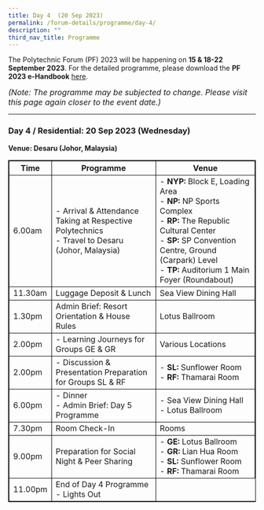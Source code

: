 ```yaml
---
title: Day 4  (20 Sep 2023)
permalink: /forum-details/programme/day-4/
description: ""
third_nav_title: Programme
---
```

The Polytechnic Forum (PF) 2023 will be happening on **15 &amp; 18-22 September 2023**. For the detailed programme, please download the&nbsp;**PF 2023 e-Handbook** [here](/files/pf%202023%20-%20e-handbook%20(updated%209%20sep).pdf).

<font size="-0.5"><i>(Note: The programme may be subjected to change. Please visit this page again closer to the event date.)</i></font>
<hr>

### **Day 4 / Residential: 20 Sep 2023 (Wednesday)**
<b>Venue: Desaru (Johor, Malaysia)</b>

<style>
table, th, td {
  border:1px solid black;
}
</style>

<table style="width:100%">
  <tbody><tr>
    <th>Time</th>
    <th>Programme</th>
		<th>Venue</th>
  </tr>
  <tr>
    <td>6.00am</td>
    <td>- Arrival &amp; Attendance Taking at Respective Polytechnics<br>- Travel to Desaru (Johor, Malaysia)</td>
		<td>- <b>NYP:</b> Block E, Loading Area<br>- <b>NP:</b> NP Sports Complex<br>- <b>RP:</b> The Republic Cultural Center<br>- <b>SP:</b> SP Convention Centre,
Ground (Carpark) Level<br>- <b>TP:</b> Auditorium 1 Main Foyer (Roundabout)</td>
  </tr>
		<tr>
    <td>11.30am</td>
		<td>Luggage Deposit &amp; Lunch</td>
			<td>Sea View Dining Hall</td>
  </tr>
		<tr>
		<td>1.30pm</td>
    <td>Admin Brief: Resort Orientation &amp; House Rules</td>
			<td>Lotus Ballroom</td>
			</tr>
		<tr>
		<td>2.00pm</td>
		<td>- Learning Journeys for Groups GE &amp; GR</td>
			<td>Various Locations</td>
  </tr>
		<tr>
				<td>2.00pm</td>
		<td>- Discussion &amp; Presentation Preparation for Groups SL &amp; RF</td>
			<td>- <b>SL:</b> Sunflower Room<br>- <b>RF:</b> Thamarai Room</td>
  </tr>
		<tr>
			<td>6.00pm</td>
			<td>- Dinner<br>- Admin Brief: Day 5 Programme</td>
			<td>- Sea View Dining Hall<br>- Lotus Ballroom</td>
  </tr>
		<tr>
			<td>7.30pm</td>
    <td>Room Check-In</td>
			    <td>Rooms</td>
  </tr>
  <tr>
		<td>9.00pm</td>
    <td>Preparation for Social Night &amp; Peer Sharing</td>
		<td>- <b>GE:</b> Lotus Ballroom<br>- <b>GR:</b> Lian Hua Room<br>- <b>SL:</b> Sunflower Room<br>- <b>RF:</b> Thamarai Room</td>
  </tr>
  <tr>
				<td>11.00pm</td>
    <td>End of Day 4 Programme - Lights Out</td>
</tr></tbody></table>